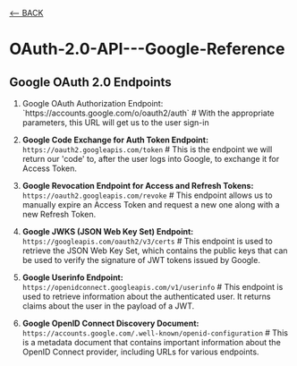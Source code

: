 [<-- BACK](https://github.com/bkieselEducational/OAuth-2.0-from-Scratch)
# OAuth-2.0-API---Google-Reference

## Google OAuth 2.0 Endpoints
1. <div style="color=red;font-weight=bold;">Google OAuth Authorization Endpoint:</div> `https://accounts.google.com/o/oauth2/auth` # With the appropriate parameters, this URL will get us to the user sign-in<br>

2. **Google Code Exchange for Auth Token Endpoint:** `https://oauth2.googleapis.com/token` # This is the endpoint we will return our 'code' to, after the user logs into Google, to exchange it for Access Token.

3. **Google Revocation Endpoint for Access and Refresh Tokens:** `https://oauth2.googleapis.com/revoke` # This endpoint allows us to manually expire an Access Token and request a new one along with a new Refresh Token.

4. **Google JWKS (JSON Web Key Set) Endpoint:** `https://googleapis.com/oauth2/v3/certs` # This endpoint is used to retrieve the JSON Web Key Set, which contains the public keys that can be used to verify the signature of JWT tokens issued by Google. 

5. **Google Userinfo Endpoint:** `https://openidconnect.googleapis.com/v1/userinfo` # This endpoint is used to retrieve information about the authenticated user. It returns claims about the user in the payload of a JWT.

6. **Google OpenID Connect Discovery Document:** `https://accounts.google.com/.well-known/openid-configuration` # This is a metadata document that contains important information about the OpenID Connect provider, including URLs for various endpoints.
